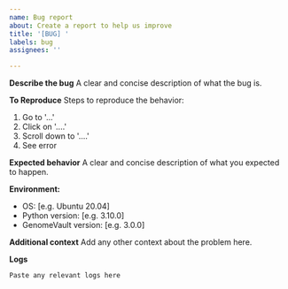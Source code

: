 ```yaml
---
name: Bug report
about: Create a report to help us improve
title: '[BUG] '
labels: bug
assignees: ''

---
```


**Describe the bug**
A clear and concise description of what the bug is.

**To Reproduce**
Steps to reproduce the behavior:
1. Go to '...'
2. Click on '....'
3. Scroll down to '....'
4. See error

**Expected behavior**
A clear and concise description of what you expected to happen.

**Environment:**
 - OS: [e.g. Ubuntu 20.04]
 - Python version: [e.g. 3.10.0]
 - GenomeVault version: [e.g. 3.0.0]

**Additional context**
Add any other context about the problem here.

**Logs**
```
Paste any relevant logs here
```
